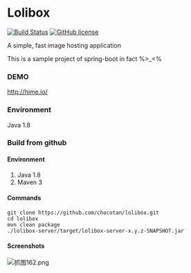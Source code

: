 Lolibox 
=======
[![Build Status](https://drone.io/github.com/chocotan/lolibox/status.png)](https://drone.io/github.com/chocotan/lolibox/latest)  [![GitHub license](https://img.shields.io/badge/license-Apache%202-blue.svg?style=flat-square)](https://raw.githubusercontent.com/chocotan/lolibox/master/LICENSE)


A simple, fast image hosting application

This is a sample project of spring-boot in fact %>_<%

### DEMO
http://hime.io/

### Environment
Java 1.8

### Build from github
#### Environment
1. Java 1.8
2. Maven 3

#### Commands
```
git clone https://github.com/chocotan/lolibox.git
cd lolibox
mvn clean package
./lolibox-server/target/lolibox-server-x.y.z-SNAPSHOT.jar
```

#### Screenshots

![抓图162.png](http://c.hime.io/images/la.png)
